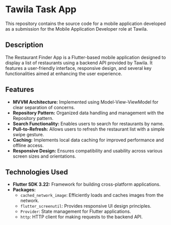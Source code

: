 # Tawila Task App

This repository contains the source code for a mobile application developed as a submission for the Mobile Application Developer role at Tawila.

## Description

The Restaurant Finder App is a Flutter-based mobile application designed to display a list of restaurants using a backend API provided by Tawila. It features a user-friendly interface, responsive design, and several key functionalities aimed at enhancing the user experience.

## Features

- **MVVM Architecture:** Implemented using Model-View-ViewModel for clear separation of concerns.
- **Repository Pattern:** Organized data handling and management with the Repository pattern.
- **Search Functionality:** Enables users to search for restaurants by name.
- **Pull-to-Refresh:** Allows users to refresh the restaurant list with a simple swipe gesture.
- **Caching:** Implements local data caching for improved performance and offline access.
- **Responsive Design:** Ensures compatibility and usability across various screen sizes and orientations.

## Technologies Used

- **Flutter SDK 3.22:** Framework for building cross-platform applications.
- **Packages:**
  - `cached_network_image`: Efficiently loads and caches images from the network.
  - `flutter_screenutil`: Provides responsive UI design principles.
  - `Provider`: State management for Flutter applications.
  - `http`: HTTP client for making requests to the backend API.
